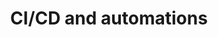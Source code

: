 ---
title: CI/CD and automations
ordering:
  - github-action-integration
  - gitlab-ci-integration
  - config-as-code
---